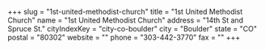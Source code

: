 +++
slug = "1st-united-methodist-church"
title = "1st United Methodist Church"
name = "1st United Methodist Church"
address = "14th St and Spruce St."
cityIndexKey = "city-co-boulder"
city = "Boulder"
state = "CO"
postal = "80302"
website = ""
phone = "303-442-3770"
fax = ""
+++
